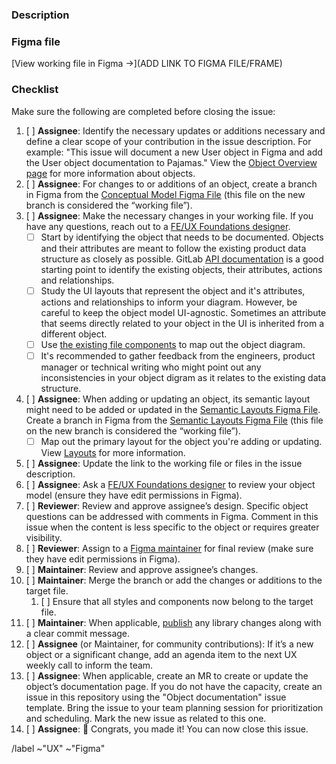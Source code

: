 <!--
For changes to or additions of an object, create a branch in Figma from the [Conceptual Model Figma File](https://www.figma.com/file/J68bePHXIN5OPWqaFFY9ri/Conceptual-model?node-id=5422%3A470) (this file on the new branch is considered the “working file”). 

For changes to or additions of a semantic layout, create a branch in Figma from the [Semantic Layouts Figma File](https://www.figma.com/file/shVF8UZwrQtkNfMDjcrsyH/Semantic-layouts?node-id=1%3A79) (this file on the new branch is considered the “working file”). 

Include the issue or MR number in the branch name. Make changes in the working file and request a review when ready. See https://www.figma.com/best-practices/branching-in-figma/ for details about branching. 

For updates to the object documentation, create an MR and request a review when ready.

View the [Object Overview page](https://design.gitlab.com/objects/overview) for more information about objects.
-->

### Description

<!-- Add a short description of your contribution. Identify an object that requires documentation or updating and add your reasoning for why those changes or additions are necessary. Consider creating a list of required changes or updates, such as modifications to the Figma file and/or changes to Pajamas Object documentation.-->

### Figma file

<!-- Before pasting the link to your Figma file/frame, in the file sharing settings, make sure that “anyone with the link” can view or that a specific user has been invited to the file. -->

[View working file in Figma →](ADD LINK TO FIGMA FILE/FRAME)

### Checklist

Make sure the following are completed before closing the issue:

1. [ ] **Assignee**: Identify the necessary updates or additions necessary and define a clear scope of your contribution in the issue description. For example: "This issue will document a new User object in Figma and add the User object documentation to Pajamas." View the [Object Overview page](https://design.gitlab.com/objects/overview) for more information about objects.
1. [ ] **Assignee**: For changes to or additions of an object, create a branch in Figma from the [Conceptual Model Figma File](https://www.figma.com/file/J68bePHXIN5OPWqaFFY9ri/Conceptual-model?node-id=5422%3A470) (this file on the new branch is considered the “working file”). 
1. [ ] **Assignee**: Make the necessary changes in your working file. If you have any questions, reach out to a [FE/UX Foundations designer][foundations-team].
    - [ ] Start by identifying the object that needs to be documented. Objects and their attributes are meant to follow the existing product data structure as closely as possible. GitLab [API documentation](https://docs.gitlab.com/ee/api/) is a good starting point to identify the existing objects, their attributes, actions and relationships. 
    - [ ] Study the UI layouts that represent the object and it's attributes, actions and relationships to inform your diagram. However, be careful to keep the object model UI-agnostic. Sometimes an attribute that seems directly related to your object in the UI is inherited from a different object. 
    - [ ] Use [the existing file components](https://www.figma.com/file/J68bePHXIN5OPWqaFFY9ri/branch/bMpqqGQtDoPqty4sAFPUsy/Conceptual-model?node-id=5423%3A453) to map out the object diagram.
    - [ ] It's recommended to gather feedback from the engineers, product manager or technical writing who might point out any inconsistencies in your object digram as it relates to the existing data structure. 
1. [ ] **Assignee**: When adding or updating an object, its semantic layout might need to be added or updated in the [Semantic Layouts Figma File](https://www.figma.com/file/shVF8UZwrQtkNfMDjcrsyH/Semantic-layouts?node-id=1%3A79). Create a branch in Figma from the [Semantic Layouts Figma File](https://www.figma.com/file/shVF8UZwrQtkNfMDjcrsyH/Semantic-layouts?node-id=1%3A79) (this file on the new branch is considered the “working file”). 
    - [ ] Map out the primary layout for the object you're adding or updating. View [Layouts](https://design.gitlab.com/objects/overview#layouts) for more information.
1. [ ] **Assignee**: Update the link to the working file or files in the issue 
   description.
1. [ ] **Assignee**: Ask a [FE/UX Foundations designer][foundations-team]
   to review your object model (ensure they have edit permissions in Figma).
1. [ ] **Reviewer**: Review and approve assignee’s design. Specific object 
   questions can be addressed with comments in Figma. Comment in this issue when the content is less specific to the object or requires greater visibility.
1. [ ] **Reviewer**: Assign to a [Figma maintainer][figma-maintainer]
   for final review (make sure they have edit permissions in Figma).
1. [ ] **Maintainer**: Review and approve assignee’s changes.
1. [ ] **Maintainer**: Merge the branch or add the changes or additions to the
   target file.
     1. [ ] Ensure that all styles and components now belong to the target file.
1. [ ] **Maintainer**: When applicable, [publish][publishing] any library 
   changes along with a clear commit message.
1. [ ] **Assignee** (or Maintainer, for community contributions): If it’s a new
   object or a significant change, add an agenda item to the next UX weekly call to inform the team.
1. [ ] **Assignee**: When applicable, create an MR to create or update the object’s documentation page. If you do not have the capacity, create an issue in this repository using the "Object documentation" issue template. Bring the issue to your team planning session for prioritization and scheduling. Mark the new issue as related to this one.
1. [ ] **Assignee**: 🎉 Congrats, you made it! You can now close this issue.

/label ~"UX" ~"Figma"

[foundations-team]: https://about.gitlab.com/company/team/?department=fe-ux-foundations-team
[figma-maintainer]: https://about.gitlab.com/handbook/engineering/projects/#design.gitlab.com
[publishing]: https://gitlab.com/gitlab-org/gitlab-services/design.gitlab.com/-/blob/main/doc/pajamas-ui-kit.md#publishing-changes
